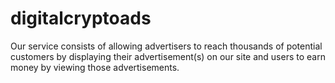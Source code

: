 # digitalcryptoads
Our service consists of allowing advertisers to reach thousands of potential customers by displaying their advertisement(s) on our site and users to earn money by viewing those advertisements.
